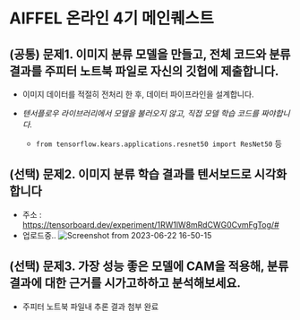 # AIFFEL 온라인 4기 메인퀘스트

## (공통) 문제1. 이미지 분류 모델을 만들고, 전체 코드와 분류 결과를 주피터 노트북 파일로 자신의 깃헙에 제출합니다.

- 이미지 데이터를 적절히 전처리 한 후, 데이터 파이프라인을 설계합니다.

- _텐서플로우 라이브러리에서 모델을 불러오지 않고, 직접 모델 학습 코드를 짜야합니다._
	- `from tensorflow.kears.applications.resnet50 import ResNet50` 등

## (선택) 문제2. 이미지 분류 학습 결과를 텐서보드로 시각화 합니다
- 주소 : https://tensorboard.dev/experiment/1RW1lW8mRdCWG0CvmFgTog/#
- 업로드중..
![Screenshot from 2023-06-22 16-50-15](https://github.com/7eta/Main_Quest_2/assets/78004922/03ccb3ce-e0e2-40a9-b1dd-7582580d2620)



## (선택) 문제3. 가장 성능 좋은 모델에 CAM을 적용해, 분류결과에 대한 근거를 시가고하하고 분석해보세요.
- 주피터 노트북 파일내 추론 결과 첨부 완료
